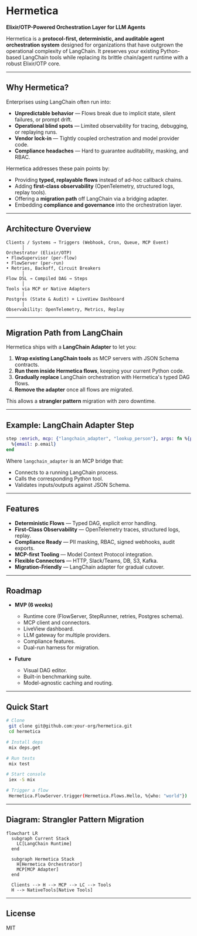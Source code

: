 # Hermetica

**Elixir/OTP-Powered Orchestration Layer for LLM Agents**

Hermetica is a **protocol-first, deterministic, and auditable agent orchestration system** designed for organizations that have outgrown the operational complexity of LangChain. It preserves your existing Python-based LangChain tools while replacing its brittle chain/agent runtime with a robust Elixir/OTP core.

---

## Why Hermetica?

Enterprises using LangChain often run into:

* **Unpredictable behavior** — Flows break due to implicit state, silent failures, or prompt drift.
* **Operational blind spots** — Limited observability for tracing, debugging, or replaying runs.
* **Vendor lock-in** — Tightly coupled orchestration and model provider code.
* **Compliance headaches** — Hard to guarantee auditability, masking, and RBAC.

Hermetica addresses these pain points by:

* Providing **typed, replayable flows** instead of ad-hoc callback chains.
* Adding **first-class observability** (OpenTelemetry, structured logs, replay tools).
* Offering a **migration path** off LangChain via a bridging adapter.
* Embedding **compliance and governance** into the orchestration layer.

---

## Architecture Overview

```text
Clients / Systems → Triggers (Webhook, Cron, Queue, MCP Event)
      │
Orchestrator (Elixir/OTP)
• FlowSupervisor (per-flow)
• FlowServer (per-run)
• Retries, Backoff, Circuit Breakers
      │
Flow DSL → Compiled DAG → Steps
      │
Tools via MCP or Native Adapters
      │
Postgres (State & Audit) + LiveView Dashboard
      │
Observability: OpenTelemetry, Metrics, Replay
```

---

## Migration Path from LangChain

Hermetica ships with a **LangChain Adapter** to let you:

1. **Wrap existing LangChain tools** as MCP servers with JSON Schema contracts.
2. **Run them inside Hermetica flows**, keeping your current Python code.
3. **Gradually replace** LangChain orchestration with Hermetica's typed DAG flows.
4. **Remove the adapter** once all flows are migrated.

This allows a **strangler pattern** migration with zero downtime.

---

## Example: LangChain Adapter Step

```elixir
step :enrich, mcp: {"langchain_adapter", "lookup_person"}, args: fn %{parse: p} ->
  %{email: p.email}
end
```

Where `langchain_adapter` is an MCP bridge that:

* Connects to a running LangChain process.
* Calls the corresponding Python tool.
* Validates inputs/outputs against JSON Schema.

---

## Features

* **Deterministic Flows** — Typed DAG, explicit error handling.
* **First-Class Observability** — OpenTelemetry traces, structured logs, replay.
* **Compliance Ready** — PII masking, RBAC, signed webhooks, audit exports.
* **MCP-first Tooling** — Model Context Protocol integration.
* **Flexible Connectors** — HTTP, Slack/Teams, DB, S3, Kafka.
* **Migration-Friendly** — LangChain adapter for gradual cutover.

---

## Roadmap

* **MVP (6 weeks)**

  * Runtime core (FlowServer, StepRunner, retries, Postgres schema).
  * MCP client and connectors.
  * LiveView dashboard.
  * LLM gateway for multiple providers.
  * Compliance features.
  * Dual-run harness for migration.

* **Future**

  * Visual DAG editor.
  * Built-in benchmarking suite.
  * Model-agnostic caching and routing.

---

## Quick Start

```bash
# Clone
 git clone git@github.com:your-org/hermetica.git
 cd hermetica

# Install deps
 mix deps.get

# Run tests
 mix test

# Start console
 iex -S mix

# Trigger a flow
 Hermetica.FlowServer.trigger(Hermetica.Flows.Hello, %{who: "world"})
```

---

## Diagram: Strangler Pattern Migration

```mermaid
flowchart LR
  subgraph Current Stack
    LC[LangChain Runtime]
  end

  subgraph Hermetica Stack
    H[Hermetica Orchestrator]
    MCP[MCP Adapter]
  end

  Clients --> H --> MCP --> LC --> Tools
  H --> NativeTools[Native Tools]
```

---

## License

MIT
